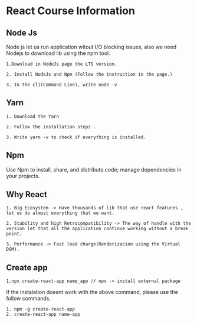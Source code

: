 ﻿# React Course Information

## Node Js

Node js let us run application witout I/O blocking issues, also we need Nodejs to download lib using the npm tool.

	1.Download in NodeJs page the LTS version.

	2. Install NodeJs and Npm (Follow the instruction in the page.)

	3. In the cli(Command Line), write node -v  

## Yarn

	1. Download the Yarn

	2. Follow the installation steps .

	3. Write yarn -v to check if everything is installed.

## Npm

Use Npm to install, share, and distribute code; manage dependencies in your projects.

## Why React

	1. Big Ecosystem -> Have thousands of lib that use react features , let us do almost everything that we want.

	2. Stability and high Retrocompatibility -> The way of handle with the version let that all the application continue working without a break point.

	3. Performance -> Fast load charge(Renderizacion using the Virtual DOM).

## Create app


	1.npx create-react-app name_app // npx -> install external package

If the instalation doesnt work with the above command, please use the follow commands.

	1. npm -g create-react-app
	2. create-react-app name-app






